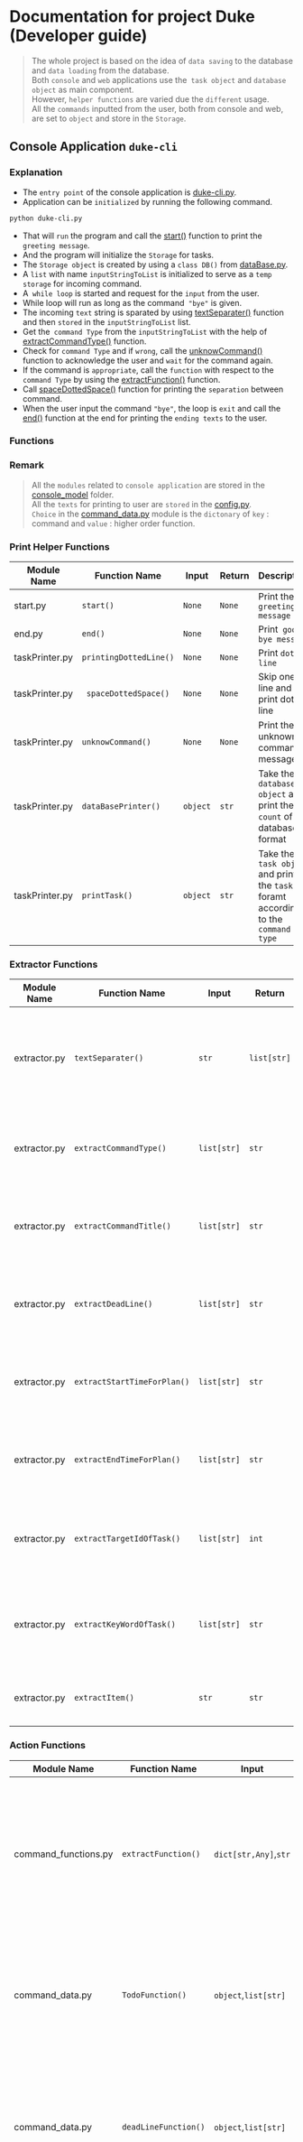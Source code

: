 # Documentation for project Duke (Developer guide)

> The whole project is based on the idea of `data saving` to the database and `data loading` from the database.  
  Both `console` and `web` applications use the` task object` and `database object` as main component.  
  However, `helper functions` are varied due the `different` usage.  
  All the `commands` inputted from the user, both from console and web, are set to `object` and store in the `Storage`.

## Console Application `duke-cli`
### Explanation
- The `entry point` of the console application is [duke-cli.py](\duke-cli.py).  
- Application can be `initialized` by running the following command.  
```bash
python duke-cli.py
```
- That will `run` the program and call the [start()](\console_model\start.py) function to print the `greeting message`.  
- And the program will initialize the `Storage` for tasks.  
- The `Storage object` is created by using a `class DB()` from [dataBase.py](database_model\dataBase.py).  
- A `list` with name `inputStringToList` is initialized to serve as a `temp storage` for incoming command.  
- A` while loop` is started and request for the `input` from the user.  
- While loop will run as long as the command` "bye"` is given.  
- The incoming `text` string is sparated by using [textSeparater()](console_model\extractor.py) function and then `stored` in the `inputStringToList` list.  
- Get the` command Type` from the `inputStringToList` with the help of [extractCommandType()](console_model\extractor.py) function.  
- Check for `command Type` and if `wrong`, call the [unknowCommand()](console_model\taskPrinter.py) function to acknowledge the user and `wait` for the command again.  
- If the command is `appropriate`, call the `function` with respect to the `command Type` by using the [extractFunction()](console_model\command_data.py) function.  
- Call [spaceDottedSpace()](console_model\taskPrinter.py) function for printing the `separation` between command.  
- When the user input the command `"bye"`, the loop is `exit` and call the [end()](\console_model\end.py) function at the end for printing the `ending texts` to the user.  


### Functions 
### Remark
> All the `modules` related to `console application` are stored in the [console_model](\console_model) folder.  
  All the `texts` for printing to user are `stored` in the [config.py](\console_model\config.py).  
  `Choice` in the [command_data.py](\console_model\command_data.py) module is the `dictonary` of `key` : command and `value` : higher order function.

### Print Helper Functions
| Module Name    | Function Name          | Input   | Return   |         Description                 |   
| ---------------| -----------------------| ------  | -------  | ------------------------------------|
| start.py       | `start()`              | `None`  | `None`   | Print the `greeting message`        |
| end.py         | `end()`                | `None`  | `None`   | Print` good bye message`            |
| taskPrinter.py | `printingDottedLine() `| `None`  | `None`   | Print `dotted line`                 |
| taskPrinter.py | ` spaceDottedSpace()`  | `None`  | `None`   | Skip one line and print dotted line |
| taskPrinter.py | `unknowCommand()`      | `None`  | `None`   | Print the unknown command message.  |
| taskPrinter.py | `dataBasePrinter() `   | `object`| `str`    | Take the `database object` and print the `count` of database in format |
| taskPrinter.py | `printTask() `         | `object`| `str`    | Take the `task object` and print the `task` in foramt according to the `command type`|
 
### Extractor Functions
| Module Name    | Function Name              | Input        | Return    |         Description          |
| ---------------| ---------------------------| -------------| ----------| -----------------------------|
| extractor.py   | `textSeparater()`          | `str`        |`list[str]`| Take the incoming `command text`, split it by `space` and return the `list of string` of command|
| extractor.py   | `extractCommandType()`     | `list[str]`  | `str`     | Take the `list of string` of command and return the `command type`  |
| extractor.py   | `extractCommandTitle()`    | `list[str]`  | `str`     | Take the `list of string` of command and return the `command title` |
| extractor.py   | `extractDeadLine()  `      | `list[str]`  | `str`     | Take the `list of string` of command and return the `due_time` |
| extractor.py   | `extractStartTimeForPlan()`| `list[str]`  | `str`     | Take the `list of string` of command and return the `start_time` |
| extractor.py   | `extractEndTimeForPlan()`  | `list[str]`  | `str`     | Take the `list of string` of command and return the `end_time`|
| extractor.py   | `extractTargetIdOfTask()`  | `list[str]`  | `int`     | Take the `list of string` of command and return the `id` from command |
| extractor.py   | `extractKeyWordOfTask()`   | `list[str]`  | `str`     | Take the `list of string` of command and return the `keyword` that user want to find |
| extractor.py   | `extractItem()   `         | `str`        | `str`     | Take the `command title` and return the` item name` |


### Action Functions
| Module Name          | Function Name              | Input        | Return    |         Description          |
| ---------------------| ---------------------------| -------------| ----------| -----------------------------|
| command_functions.py |`extractFunction()` | `dict[str,Any]`,`str`| `function` | Take in `dict` of action functions and command `key` and return the `higher order function` related to the inputed key|
| command_data.py| `TodoFunction()`    | `object`,`list[str]`| lambda function | `Flag`; Create `todo` object and store in the `Storage` and print the action done message and database count|
| command_data.py| `deadLineFunction()`| `object`,`list[str]`| lambda function | `Flag`; Create `deadline` object and store in the `Storage` and print the action done message and database count|
| command_data.py| `eventFunction()`   | `object`,`list[str]`| lambda function | `Flag`; Create `event` object and store in the `Storage` and print the action done message and database count|
| command_data.py| `listFunction()`    | `object`,`list[str]`| lambda function | `Flag`; Extract all the `tasks` from the `Storage` and print in the console|
| command_data.py| `markedFunction()`  | `object`,`list[str]`| lambda function | `Flag`; Extract the `task` by `id` from the `Storage` and `mark` the task and `True` and restore in the `Storage` |
| command_data.py| `unmarkedFunction()`| `object`,`list[str]`| lambda function | `Flag`; Extract the `task` by `id` from the `Storage` and `unmark` the task and `False` and restore in the `Storage`|
| command_data.py| `findFunction()`    | `object`,`list[str]`| lambda function | `Flag`; Extract all the `tasks` from the `Storage` which has the same `item name` as `keyword` in the `title` and display in `console`|
| command_data.py| `deleteFunction()`  | `object`,`list[str]`| lambda function | `Flag`; Remove the `task` by `id` from the `Storage` and display the` task delected` message |

##### Flag
> higher order functions are designed to take `database object` and `list of string of command` and perform the respective `action`.
##  

## Web Application `duke-web`
### Explanation
- The `entry point` of the web application is `duke-web.py`.  
- Application can be `initialized` by running the following command.  
```bash
flask --app duke-web.py run
```
- This will initialize the `duke web` `server` by running the [duke-web.py](duke-web.py).
- The interaction with client to server is connected via `5 end point` through `Flask`.
- As soon as the server is initialized, the `Stoarge` is created.
- The endpoint,` @app.get('/')` make sure the client to server connection is established.
- The first endpoint, `@app.get('/tasks')` is responsible for displying of the data. The function `list_or_find()` is 
responsible for displaying the data. It has `two features`; one is just listing all the element inside the database and the other is finding the data via `keyword`. This is done by changing the `task` `objects` stored in the database into `list of dict` and if no keyword is given, `all the data` are displayed. If the keyword is give, the tasks, item matching the keyword, will display.
- The second endpoint,` @app.post('/tasks')` is responsible for `creating` the task. It give the data inputted by the user in the `json` format. The function` create()` is requsting the data by using `request.json` and changed the data format to python dictionary and then to task object and stored in the database.
- The thrid endpoint, `@app.patch('/tasks/<int:id>/mark')`, is responsible for marking the task as `done`. The function` mark()` get the `task` by `id` from the database and set the `done` attribute of the task to `True`.
- The fouth endpoint, `@app.patch('/tasks/<int:id>/unmark')`, is responsible for marking the task as `not done`. The function `unmark()` get the `task` by `id` from the database and set the `done` attribute of the task to `False`.
- The fifth endpoint, `@app.delete('/tasks/<int:id>')`, is responsbile for `deleting` the task from the database. The function `delete()` remove the `task` by `id` from the database and `reset` the `id` of remaining tasks in the database.

### Example Data in Different Formats
Data in json
```json
{
  "type": "event",
  "payload": {
    "title": "IT5503 Lecture",
    "start_time": "Monday 7pm",
    "end_time": "Monday 9pm"
  }
}
```
Data in python Dictionary format
```python
{
  "type": "event",
  "title": "IT5503 Lecture",
  "start_time": "Monday 7pm",
  "end_time": "Monday 9pm",
  "id": 1,
  "done": False
  }
```


### Remark
> All the `modules` related to `web application` are stored in the [web_model](\assets\client) folder.  
  The web `client` is located in the `submodule` of the project `assets/client` folder.   
  The web server and client `interaction` is done by `Flask` API.  
  The important of this api is changing the data in `json` format to python `dictionary` format for displaying and `task object` for displaying.

### Functions 

### Operation Functions
| Module Name          | Function Name   | Input   | Return  |         Description          |
| ---------------------| ----------------| --------| --------| -----------------------------|
| operationFunctions.py| `markTask()`    | `object`| `None`  | Set the `done` of the task object to `True`|
| operationFunctions.py| `unmarkTask()`  | `object`| `None`  | Set the `done` of the task object to `False`|
### Formatter Functions
| Module Name  | Function Name      | Input         | Return    |         Description          |
| -------------| -------------------| ------------- | ----------| -----------------------------|
| formatter.py | `dataFormatter()`  | `dict{}`,`int`| `dict{}`  | Change the `data` in `json` format into python dictionary `format`|

### Task to Object Translation Functions
| Module Name           | Function Name | Input   | Return    |         Description          |
| --------------------- | --------------| --------| ----------| -----------------------------|
| dictToObjFormatter.py | `dictToObj()` | `dict{}`| `object`  | Take data in dictionary format and create the `task` object according to the `command type`|


### Object to Task Translation Functions
| Module Name          | Function Name             | Input   | Return    |         Description          |
| ---------------------| --------------------------| --------| ----------| -----------------------------|
| objToDictFormatter.py| `taskToDict()`            | `object`|`dict{}`   | Change the `task` object into python `dictionary` format|
| objToDictFormatter.py| `taskWithDueTimeToDict()` | `object`| `dict{}`  | Change the `task with due_time` object into python `dictionary` format|
| objToDictFormatter.py| `taskWithPlanToDict()`    | `object`| `dict{}`  | Change the `task with plan` object into python `dictionary` format|
| objToDictFormatter.py| `objToDict()`             | `object`| `dict{}`  | Change the `task` into python `dictionary` format accordingly|
| objToDictFormatter.py| `makeDictsList()`         | `object`| `list[]`  | Change `all the tasks object` in the database into python `dictionary` format|
##   


## Application tester `duke-test`
> Duke tester is for testing the `functionality` of the `duke-cli.py`.  
  Testing is performed by using the `unitest` module of the python.
### Explanation
- The `entry point` of the duke tester is [duke-test.py](\duke-test.py).  
- Application can be `initialized` by running the following command.  
```bash
python duke-test.py
```
- This will run the [duke-test.py](\duke-test.py).
- Inside the [duke-test.py](\duke-test.py), the `class TestTaskManager` is exit.  
- By running the `tester`, this will start testing on `6` different testing functions of `duke-cli.py`
- Testing the creating of task `todo` and storing in `database`.
- Testing the creating of task `deadline` and storing in `database`.
- Testing the creating of task `event` and storing in `database`.
- Testing the `mark` condition by setting `True` to the `done` attribute of the `task object` by `id` and store back in `database`.
- Testing the `unmark` condition by setting `False` to the `done` attribute of the `task object` by `id` and store back in `database`.
- Testing the `removing` the` task object` by `id` from the `database`.


### Functions 

### Test Functions
| Function Name               | Input  | Return |         Description                                                  |
| ----------------------------|--------| -------| ---------------------------------------------------------------------|
| `test_add_todo()`           | `self` | `None` | Test the functionality of `TodoFunction()` in console application    |
| `test_add_deadline()`       | `self` | `None` | Test the functionality of `deadLineFunction()` in console application|
| `test_add_event()`          | `self` | `None` | Test the functionality of `eventFunction()` in console application   |
| `test_mark_task_as_done()`  | `self` | `None` | Test the functionality of `markedFunction()` in console application  |
| `test_unmark_task_as_done()`| `self` | `None` | Test the functionality of `unmarkedFunction()` in console application|
| `test_delete_task()`        | `self` | `None` | Test the functionality of `deleteFunction()` in console application  |

### Remark
> Testing on functions is done by using the `assertEqual() ` method of the `unitest` module and
 also utilize the `same structure` used in `duke-cli.py`.  
 Database object is create with the name `Storage`.

##   

## Classes
> This the `foundation` of the project.  
  All the `commands` inputted by the users are changed into `task` object.   
  `Formatting` is done with the help of `helper` functions.  
  In `console` application, the` text strings` inputted by user are breaked by `space` and set to the `attribute` of the class respectively.  
  In `web` application, the `json` formatted data, received from the API via end point `@app.post('/tasks')` is changed into task object's `attribute`.
  The `Storage` is created by using the `DB() class` which is also the heart of the project.  
  All the `tasks` are stored in the `Storage` object.

### Remark
> All the `modules` related to `task` are stored in the `task.py` module in the [task_model](\task_model\task.py) folder. 
> All the `attributes` of the classes are `private`.
### Task Class
- This class is used to create `todo` task object.

#### Attributes 
| Attribute Name | Data Type |
| ---------------|-----------| 
| __type         |`str`      |
| __title        |`str`      |
| __done         |`str`      |
| __symbol       |`str`      |
| __id           |`int`      |  
  
#### Getter and Setter
| Function Name       | Input      | Return |         Description                  |
| --------------------|--------    | -------| -----------------------------------  |
| `setType()`         |`self`,`str`|`None`    | Set the `type` of the task         |
| `setTitle()`        |`self`,`str`|`None`    | Set the `title` of the task        |
| `setSymbol()`       |`self`,`str`|`None`    | Set the `symbol` of the task       |
| `markedTask()`      |`self`      |`None`    | Set the `done` of the task to `True` |
| `unmarkedTask()`    |`self`      |`None`    | Set the `done` of the task to `False`|
| `setId()`           |`self`,`int`|`None`    | Set the `id` of the task           |
| `getType()`         |`self`      |`str`     | Get the `type` of the task         |
| `getTitle()`        |`self`      |`str`     | Get the `title` of the task        |
| `getSymbol()`       |`self`      |`str`     | Get the `symbol` of the task       |
| `getDoneCondition()`|`self`      |`bool`    | Get the `done` of the task         |
| `getId()`           |`self`      |`int`     | Get the `id` of the task           |


### Task with DueTime
- This class is used to create `deadline` task object.
- Inherited from the parent class `Task()`

#### Attributes 
| Attribute Name | Data Type |
| ---------------|-----------| 
| __dueTime      |`str`      |

  
#### Getter and Setter
| Function Name     | Input      | Return |         Description              |
| ------------------|--------    | -------| -------------------------------  |
| `setDueTime()`    |`self`,`str`|`None`  | Set the `due time` of the task   |
| `getDueTime()`    |`self`      |`str`   | Get the `due time` of the task   |


### Task with plan
- This class is used to create `event` task object.
- Inherited from the parent class `Task()`
#### Attributes 
| Attribute Name | Data Type |
| ---------------|-----------| 
| __startTime    |`str`      |
| __endTime      |`str`      |

  
#### Getter and Setter
| Function Name     | Input      | Return   |         Description                |
| ----------------  |--------    | -------  | ---------------------------------  |
| `setStartTime()`  |`self`,`str`|`None`    | Set the `start time` of the plan   |
| `setEndTime()`    |`self`,`str`|`None`    | Set the `end time` of the plan     |
| `getStartTime()`  |`self`      |`str`     | Get the `start time` of the plan   |
| `getEndTime()`    |`self`      |`str`     | Get the `end time` of the plan     |



### Database Class
> This is the `database` of the project for storing the `tasks`.
> The database is base on the` list[]` for flexibility of saving and loading of data.
### Remark
> All the `modules` related to `database` are stored in the `dataBase.py` module in the [database_model](\task_model\task.py) folder.  

#### Attributes 
| Attribute Name | Data Type |
| ---------------|-----------| 
| __storage      |`str`      |
| __count        |`int`      |
 
#### Getter and Setter
| Function Name | Input          | Return |         Description                             |
| --------------|----------------| -------| ------------------------------------------------|
| `addItem()`     |`self`,`object`   |`None`    | Adding item to the `list`, database storage       |
| `getItem()`     |`self`,`int`      |`object`  | Loading item from the `list`, database storage    |
| `getCount()`    |`self`            |`int`     | Get the total `count` of the item in the database |
| `removeItem()`  |`self`,`int`      |`object`  | Remove the `item` from the database               |
| `getStorage()`  |`self`            |`list[]`  | Get the `whole storage` of the database           |
| `clearStorage()`|`self`            |`None`    | Delete `all the data` from the database           |